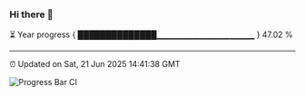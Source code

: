 ### Hi there 👋

⏳ Year progress { ██████████████▁▁▁▁▁▁▁▁▁▁▁▁▁▁▁▁ } 47.02 %

---

⏰ Updated on Sat, 21 Jun 2025 14:41:38 GMT

![Progress Bar CI](https://github.com/IshwaranRudhara/GIT-ACTION/workflows/Progress%20Bar%20CI/badge.svg)

